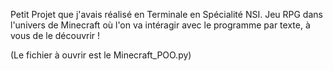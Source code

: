 Petit Projet que j'avais réalisé en Terminale en Spécialité NSI.
Jeu RPG dans l'univers de Minecraft où l'on va intéragir avec le programme par texte, à vous de le découvrir !

(Le fichier à ouvrir est le Minecraft_POO.py)
